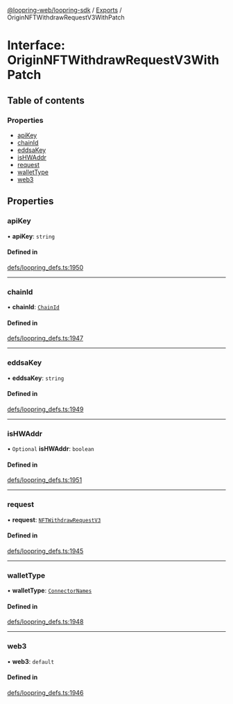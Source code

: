 [@loopring-web/loopring-sdk](../README.md) / [Exports](../modules.md) / OriginNFTWithdrawRequestV3WithPatch

# Interface: OriginNFTWithdrawRequestV3WithPatch

## Table of contents

### Properties

- [apiKey](OriginNFTWithdrawRequestV3WithPatch.md#apikey)
- [chainId](OriginNFTWithdrawRequestV3WithPatch.md#chainid)
- [eddsaKey](OriginNFTWithdrawRequestV3WithPatch.md#eddsakey)
- [isHWAddr](OriginNFTWithdrawRequestV3WithPatch.md#ishwaddr)
- [request](OriginNFTWithdrawRequestV3WithPatch.md#request)
- [walletType](OriginNFTWithdrawRequestV3WithPatch.md#wallettype)
- [web3](OriginNFTWithdrawRequestV3WithPatch.md#web3)

## Properties

### apiKey

• **apiKey**: `string`

#### Defined in

[defs/loopring_defs.ts:1950](https://github.com/Loopring/loopring_sdk/blob/077bca2/src/defs/loopring_defs.ts#L1950)

___

### chainId

• **chainId**: [`ChainId`](../enums/ChainId.md)

#### Defined in

[defs/loopring_defs.ts:1947](https://github.com/Loopring/loopring_sdk/blob/077bca2/src/defs/loopring_defs.ts#L1947)

___

### eddsaKey

• **eddsaKey**: `string`

#### Defined in

[defs/loopring_defs.ts:1949](https://github.com/Loopring/loopring_sdk/blob/077bca2/src/defs/loopring_defs.ts#L1949)

___

### isHWAddr

• `Optional` **isHWAddr**: `boolean`

#### Defined in

[defs/loopring_defs.ts:1951](https://github.com/Loopring/loopring_sdk/blob/077bca2/src/defs/loopring_defs.ts#L1951)

___

### request

• **request**: [`NFTWithdrawRequestV3`](NFTWithdrawRequestV3.md)

#### Defined in

[defs/loopring_defs.ts:1945](https://github.com/Loopring/loopring_sdk/blob/077bca2/src/defs/loopring_defs.ts#L1945)

___

### walletType

• **walletType**: [`ConnectorNames`](../enums/ConnectorNames.md)

#### Defined in

[defs/loopring_defs.ts:1948](https://github.com/Loopring/loopring_sdk/blob/077bca2/src/defs/loopring_defs.ts#L1948)

___

### web3

• **web3**: `default`

#### Defined in

[defs/loopring_defs.ts:1946](https://github.com/Loopring/loopring_sdk/blob/077bca2/src/defs/loopring_defs.ts#L1946)
